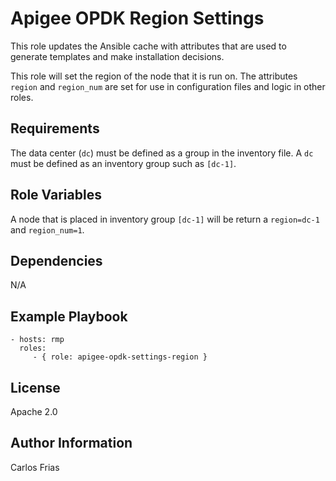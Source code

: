 Apigee OPDK Region Settings
=========

This role updates the Ansible cache with attributes that are used to generate templates and make 
installation decisions. 

This role will set the region of the node that it is run on. The attributes `region` and `region_num`
are set for use in configuration files and logic in other roles. 

Requirements
------------

The data center (`dc`) must be defined as a group in the inventory file.  A `dc` must be defined as 
an inventory group such as `[dc-1]`.

Role Variables
--------------

A node that is placed in inventory group `[dc-1]` will be return a `region=dc-1` and `region_num=1`.

Dependencies
------------

N/A


Example Playbook
----------------

    - hosts: rmp
      roles:
         - { role: apigee-opdk-settings-region }

License
-------

Apache 2.0

Author Information
------------------

Carlos Frias
